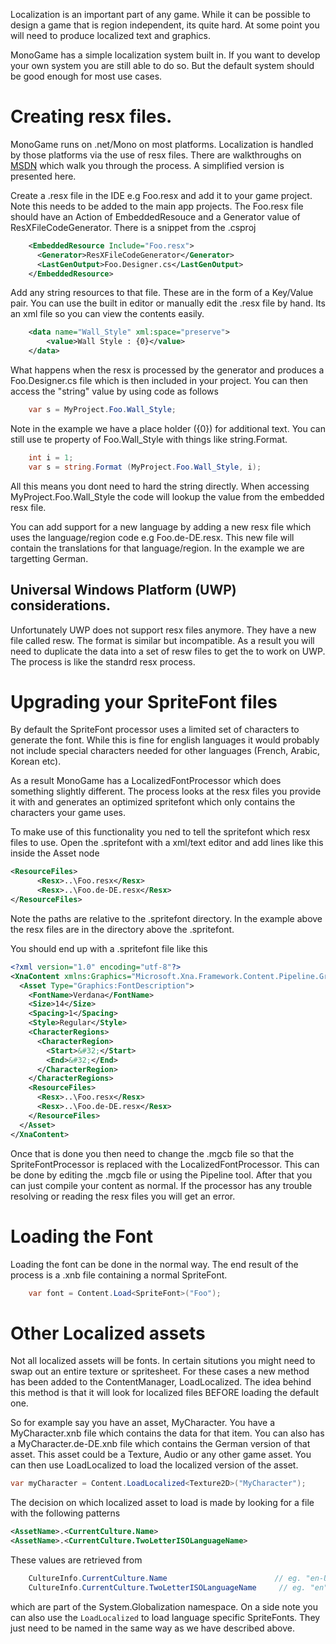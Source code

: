 Localization is an important part of any game. While it can be possible to design a
game that is region independent, its quite hard. At some point you will need to 
produce localized text and graphics. 

MonoGame has a simple localization system built in. If you want to develop your own
system you are still able to do so. But the default system should be good enough for
most use cases.

# Creating resx files.

MonoGame runs on .net/Mono on most platforms. Localization is handled by those platforms
via the use of resx files. There are walkthroughs on [MSDN](https://msdn.microsoft.com/en-us/library/aa992030(v=vs.100).aspx)
which walk you through the process. A simplified version is presented here.

Create a .resx file in the IDE e.g Foo.resx and add it to your game project. Note this needs to be added to the 
main app projects. The Foo.resx file should have an Action of EmbeddedResouce and a Generator value of ResXFileCodeGenerator. 
There is a snippet from the .csproj

```xml
    <EmbeddedResource Include="Foo.resx">
      <Generator>ResXFileCodeGenerator</Generator>
      <LastGenOutput>Foo.Designer.cs</LastGenOutput>
    </EmbeddedResource>
```

Add any string resources to that file. These are in the form of a Key/Value pair. You can use the built in editor 
or manually edit the .resx file by hand. Its an xml file so you can view the contents easily.

```xml
	<data name="Wall_Style" xml:space="preserve">
		<value>Wall Style : {0}</value>
	</data>
```

What happens when the resx is processed by the generator and produces a Foo.Designer.cs file which is then 
included in your project. You can then access the "string" value by using code as follows

```csharp
	var s = MyProject.Foo.Wall_Style;
```

Note in the example we have a place holder ({0}) for additional text. You can still use te property of Foo.Wall_Style with
things like string.Format.

```csharp
	int i = 1;
	var s = string.Format (MyProject.Foo.Wall_Style, i);
```

All this means you dont need to hard the string directly. When accessing MyProject.Foo.Wall_Style the code will lookup the value from 
the embedded resx file. 

You can add support for a new language by adding a new resx file which uses the language/region code e.g Foo.de-DE.resx.
This new file will contain the translations for that language/region. In the example we are targetting German.
 
## Universal Windows Platform (UWP) considerations.

Unfortunately UWP does not support resx files anymore. They have a new file called resw. The format is similar but 
incompatible. As a result you will need to duplicate the data into a set of resw files to get the to work on UWP. The 
process is like the standrd resx process.

# Upgrading your SpriteFont files

By default the SpriteFont processor uses a limited set of characters to generate the font. While this is fine for english 
languages it would probably not include special characters needed for other languages (French, Arabic, Korean etc).

As a result MonoGame has a LocalizedFontProcessor which does something slightly different. The process looks at the resx 
files you provide it with and generates an optimized spritefont which only contains the characters your game uses. 

To make use of this functionality you ned to tell the spritefont which resx files to use. Open the .spritefont with a 
xml/text editor and add lines like this inside the Asset node

```xml
<ResourceFiles>
      <Resx>..\Foo.resx</Resx>
      <Resx>..\Foo.de-DE.resx</Resx>
</ResourceFiles>
```

Note the paths are relative to the .spritefont directory. In the example above the resx files are in the directory
above the .spritefont.

You should end up with a .spritefont file like this

```xml
<?xml version="1.0" encoding="utf-8"?>
<XnaContent xmlns:Graphics="Microsoft.Xna.Framework.Content.Pipeline.Graphics">
  <Asset Type="Graphics:FontDescription">
    <FontName>Verdana</FontName>
    <Size>14</Size>
    <Spacing>1</Spacing>
    <Style>Regular</Style>
    <CharacterRegions>
      <CharacterRegion>
        <Start>&#32;</Start>
        <End>&#32;</End>
      </CharacterRegion>
    </CharacterRegions>
    <ResourceFiles>
      <Resx>..\Foo.resx</Resx>
      <Resx>..\Foo.de-DE.resx</Resx>
    </ResourceFiles>
  </Asset>
</XnaContent>
```

Once that is done you then need to change the .mgcb file so that the SpriteFontProcessor is replaced with 
the LocalizedFontProcessor. This can be done by editing the .mgcb file or using the Pipeline tool. After
that you can just compile your content as normal. If the processor has any trouble resolving or reading the
resx files you will get an error.

# Loading the Font

Loading the font can be done in the normal way. The end result of the process is a .xnb file containing a normal
SpriteFont. 

```csharp
	var font = Content.Load<SpriteFont>("Foo");
```

# Other Localized assets

Not all localized assets will be fonts. In certain situtions you might need to swap out an entire texture or spritesheet.
For these cases a new method has been added to the ContentManager, LoadLocalized. The idea behind this method is that it will
look for localized files BEFORE loading the default one. 

So for example say you have an asset, MyCharacter. You have a MyCharacter.xnb file which contains the data for that item. You 
can also has a MyCharacter.de-DE.xnb file which contains the German version of that asset. This asset could be a Texture, Audio
or any other game asset. You can then use LoadLocalized to load the localized version of the asset.

```csharp
var myCharacter = Content.LoadLocalized<Texture2D>("MyCharacter");
```

The decision on which localized asset to load is made by looking for a file with the following patterns

```xml
<AssetName>.<CurrentCulture.Name>
<AssetName>.<CurrentCulture.TwoLetterISOLanguageName>
```

These values are retrieved from 

```csharp
	CultureInfo.CurrentCulture.Name                        // eg. "en-US"
	CultureInfo.CurrentCulture.TwoLetterISOLanguageName     // eg. "en"
```

which are part of the System.Globalization namespace. On a side note you can also use the `LoadLocalized` to load language 
specific SpriteFonts. They just need to be named in the same way as we have described above.
